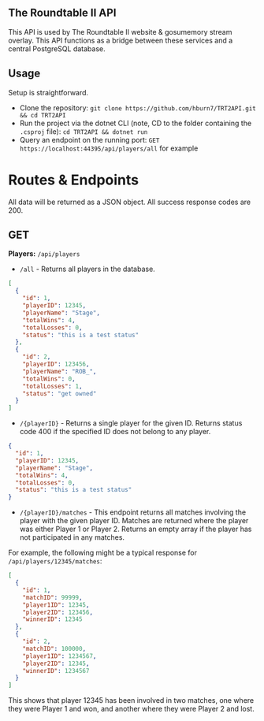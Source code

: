 ## The Roundtable II API
This API is used by The Roundtable II website & gosumemory stream overlay. This API functions as a bridge between these services and a central PostgreSQL database.

## Usage
Setup is straightforward.

* Clone the repository: ```git clone https://github.com/hburn7/TRT2API.git && cd TRT2API```
* Run the project via the dotnet CLI (note, CD to the folder containing the `.csproj` file): `cd TRT2API && dotnet run`
* Query an endpoint on the running port: `GET https://localhost:44395/api/players/all` for example

# Routes & Endpoints
All data will be returned as a JSON object. All success response codes are 200.

## GET
**Players:** `/api/players`
* `/all` - Returns all players in the database.

```json
[
  {
    "id": 1,
    "playerID": 12345,
    "playerName": "Stage",
    "totalWins": 4,
    "totalLosses": 0,
    "status": "this is a test status"
  },
  {
    "id": 2,
    "playerID": 123456,
    "playerName": "ROB_",
    "totalWins": 0,
    "totalLosses": 1,
    "status": "get owned"
  }
]
```

* `/{playerID}` - Returns a single player for the given ID. Returns status code 400 if the specified ID does not belong to any player.

```json
{
  "id": 1,
  "playerID": 12345,
  "playerName": "Stage",
  "totalWins": 4,
  "totalLosses": 0,
  "status": "this is a test status"
}
```

* `/{playerID}/matches` - This endpoint returns all matches involving the player with the given player ID. Matches are returned where the player was either Player 1 or Player 2. Returns an empty array if the player has not participated in any matches.

For example, the following might be a typical response for `/api/players/12345/matches`:
```json
[
  {
    "id": 1,
    "matchID": 99999,
    "player1ID": 12345,
    "player2ID": 123456,
    "winnerID": 12345
  },
  {
    "id": 2,
    "matchID": 100000,
    "player1ID": 1234567,
    "player2ID": 12345,
    "winnerID": 1234567
  }
]
```

This shows that player 12345 has been involved in two matches, one where they were Player 1 and won, and another where they were Player 2 and lost.